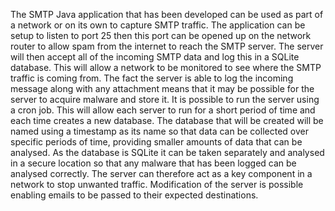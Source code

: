 The SMTP Java application that has been developed can be used as part of a network or on its own to capture SMTP traffic. The application can be setup to listen to port 25 then this port can be opened up on the network router to allow spam from the internet to reach the SMTP server. The server will then accept all of the incoming SMTP data and log this in a SQLite database. This will allow a network to be monitored to see where the SMTP traffic is coming from. The fact the server is able to log the incoming message along with any attachment means that it may be possible for the server to acquire malware and store it. It is possible to run the server using a cron job. This will allow each server to run for a short period of time and each time creates a new database. The database that will be created will be named using a timestamp as its name so that data can be collected over specific periods of time, providing smaller amounts of data that can be analysed. As the database is SQLite it can be taken separately and analysed in a secure location so that any malware that has been logged can be analysed correctly. The server can therefore act as a key component in a network to stop unwanted traffic. Modification of the server is possible enabling emails to be passed to their expected destinations.